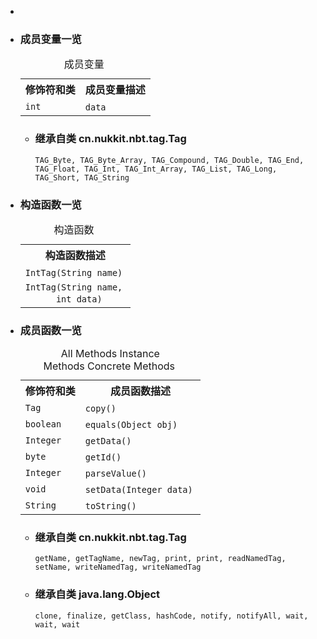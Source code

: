 <div class="summary">
<ul class="blockList">
<li class="blockList">  
<li class="blockList"><a name="field.summary">
<!--   -->
</a>
<h3>成员变量一览</h3>
<table class="memberSummary" border="0" cellpadding="3" cellspacing="0" summary="Field Summary table, listing fields, and an explanation">
<caption><span>成员变量</span><span class="tabEnd"> </span></caption>
<tr>
<th>修饰符和类</th>
<th>成员变量描述</th>
</tr>
<tr class="altColor">
<td class="colFirst"><code>int</code></td>
<td class="colLast"><code><span class="memberNameLink"><a >data</a></span></code> </td>
</tr>
</table>
<ul class="blockList">
<li class="blockList"><a name="fields.inherited.from.class.cn.nukkit.nbt.tag.Tag">
<!--   -->
</a>
<h3>继承自类 cn.nukkit.nbt.tag.<a  title="class in cn.nukkit.nbt.tag">Tag</a></h3>
<code><a >TAG_Byte</a>, <a >TAG_Byte_Array</a>, <a >TAG_Compound</a>, <a >TAG_Double</a>, <a >TAG_End</a>, <a >TAG_Float</a>, <a >TAG_Int</a>, <a >TAG_Int_Array</a>, <a >TAG_List</a>, <a >TAG_Long</a>, <a >TAG_Short</a>, <a >TAG_String</a></code></li>
</ul>
</li>
</ul>
<!-- ======== CONSTRUCTOR SUMMARY ======== -->
<ul class="blockList">
<li class="blockList"><a name="constructor.summary">
<!--   -->
</a>
<h3>构造函数一览</h3>
<table class="memberSummary" border="0" cellpadding="3" cellspacing="0" summary="Constructor Summary table, listing constructors, and an explanation">
<caption><span>构造函数</span><span class="tabEnd"> </span></caption>
<tr>
<th>构造函数描述</th>
</tr>
<tr class="altColor">
<td class="colOne"><code><span class="memberNameLink"><a >IntTag</a></span>(<a  title="class or interface in java.lang">String</a> name)</code> </td>
</tr>
<tr class="rowColor">
<td class="colOne"><code><span class="memberNameLink"><a >IntTag</a></span>(<a  title="class or interface in java.lang">String</a> name,
      int data)</code> </td>
</tr>
</table>
</li>
</ul>
<!-- ========== METHOD SUMMARY =========== -->
<ul class="blockList">
<li class="blockList"><a name="method.summary">
<!--   -->
</a>
<h3>成员函数一览</h3>
<table class="memberSummary" border="0" cellpadding="3" cellspacing="0" summary="Method Summary table, listing methods, and an explanation">
<caption><span id="t0" class="activeTableTab"><span>All Methods</span><span class="tabEnd"> </span></span><span id="t2" class="tableTab"><span><a >Instance Methods</a></span><span class="tabEnd"> </span></span><span id="t4" class="tableTab"><span><a >Concrete Methods</a></span><span class="tabEnd"> </span></span></caption>
<tr>
<th>修饰符和类</th>
<th>成员函数描述</th>
</tr>
<tr id="i0" class="altColor">
<td class="colFirst"><code><a  title="class in cn.nukkit.nbt.tag">Tag</a></code></td>
<td class="colLast"><code><span class="memberNameLink"><a >copy</a></span>()</code> </td>
</tr>
<tr id="i1" class="rowColor">
<td class="colFirst"><code>boolean</code></td>
<td class="colLast"><code><span class="memberNameLink"><a >equals</a></span>(<a  title="class or interface in java.lang">Object</a> obj)</code> </td>
</tr>
<tr id="i2" class="altColor">
<td class="colFirst"><code><a  title="class or interface in java.lang">Integer</a></code></td>
<td class="colLast"><code><span class="memberNameLink"><a >getData</a></span>()</code> </td>
</tr>
<tr id="i3" class="rowColor">
<td class="colFirst"><code>byte</code></td>
<td class="colLast"><code><span class="memberNameLink"><a >getId</a></span>()</code> </td>
</tr>
<tr id="i4" class="altColor">
<td class="colFirst"><code><a  title="class or interface in java.lang">Integer</a></code></td>
<td class="colLast"><code><span class="memberNameLink"><a >parseValue</a></span>()</code> </td>
</tr>
<tr id="i5" class="rowColor">
<td class="colFirst"><code>void</code></td>
<td class="colLast"><code><span class="memberNameLink"><a >setData</a></span>(<a  title="class or interface in java.lang">Integer</a> data)</code> </td>
</tr>
<tr id="i6" class="altColor">
<td class="colFirst"><code><a  title="class or interface in java.lang">String</a></code></td>
<td class="colLast"><code><span class="memberNameLink"><a >toString</a></span>()</code> </td>
</tr>
</table>
<ul class="blockList">
<li class="blockList"><a name="methods.inherited.from.class.cn.nukkit.nbt.tag.Tag">
<!--   -->
</a>
<h3>继承自类 cn.nukkit.nbt.tag.<a  title="class in cn.nukkit.nbt.tag">Tag</a></h3>
<code><a >getName</a>, <a >getTagName</a>, <a >newTag</a>, <a >print</a>, <a >print</a>, <a >readNamedTag</a>, <a >setName</a>, <a >writeNamedTag</a>, <a >writeNamedTag</a></code></li>
</ul>
<ul class="blockList">
<li class="blockList"><a name="methods.inherited.from.class.java.lang.Object">
<!--   -->
</a>
<h3>继承自类 java.lang.<a  title="class or interface in java.lang">Object</a></h3>
<code><a  title="class or interface in java.lang">clone</a>, <a  title="class or interface in java.lang">finalize</a>, <a  title="class or interface in java.lang">getClass</a>, <a  title="class or interface in java.lang">hashCode</a>, <a  title="class or interface in java.lang">notify</a>, <a  title="class or interface in java.lang">notifyAll</a>, <a  title="class or interface in java.lang">wait</a>, <a  title="class or interface in java.lang">wait</a>, <a  title="class or interface in java.lang">wait</a></code></li>
</ul>
</li>
</ul>
</li>
</ul>
</div>
